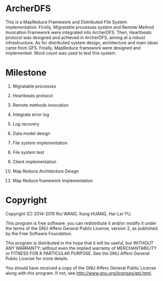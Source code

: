 ArcherDFS
=========

This is a MapReduce Framework and Distributed File System implementation. Firstly, Migratable processes system and Remote Method Invocation Framework were integrated into ArcherDFS. Then, Heartbeats protocol was designed and achieved in ArcherDFS, aiming at a robust infrastructure. As for distributed system design, architecture and main ideas came from GFS. Finally, MapReduce framework were designed and implemented. Word count was used to test this system. 

Milestone
=========
1. Migratable processes

2. Heartbeats protocol

3. Remote methods invocation

4. Integrate error log

5. Log recovery

6. Data model design 

7. File system implementation

8. File system test

9. Client implementation

10. Map Reduce Architecture Deisgn

11. Map Reduce framework implementation


Copyright
=========

Copyright (C) 2014-2015 Rui WANG, Kang HUANG, Hai-Lei YU.

This program is free software: you can redistribute it and/or modify it under the terms of the GNU Affero General Public License, version 2, as published by the Free Software Foundation.

This program is distributed in the hope that it will be useful, but WITHOUT ANY WARRANTY; without even the implied warranty of MERCHANTABILITY or FITNESS FOR A PARTICULAR PURPOSE. See the GNU Affero General Public License for more details.

You should have received a copy of the GNU Affero General Public License along with this program. If not, see http://www.gnu.org/licenses/gpl.html.
